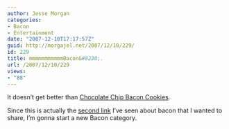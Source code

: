 ```yaml
---
author: Jesse Morgan
categories:
- Bacon
- Entertainment
date: "2007-12-10T17:17:57Z"
guid: http://morgajel.net/2007/12/10/229/
id: 229
title: mmmmmmmmmmmBacon&#8230;.
url: /2007/12/10/229
views:
- "88"
---
```


It doesn’t get better than [Chocolate Chip Bacon Cookies](http://neverbashfulwithbutter.blogspot.com/2007/12/experiments-in-deliciousness-bacon.html).

Since this is actually the [second link](http://baconsalt.com) I’ve seen about bacon that I wanted to share, I’m gonna start a new Bacon category.